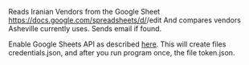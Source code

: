 Reads Iranian Vendors from the Google Sheet 
https://docs.google.com/spreadsheets/d/<spreadsheetid>/edit
And compares vendors Asheville currently uses. Sends email if found.

Enable Google Sheets API as described [here](https://developers.google.com/sheets/api/quickstart/nodejs). This will create files credentials.json, and after you run program once, the file token.json.


